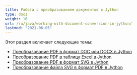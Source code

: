 ```yaml
---
title: Работа с преобразованием документов в Jython
type: docs
weight: 10
url: /ru/java/working-with-document-conversion-in-jython/
lastmod: "2021-06-05"
---
```


Этот раздел включает следующие темы:

- [Преобразование PDF в формат DOC или DOCX в Jython](/pdf/ru/java/convert-pdf-to-doc-or-docx-format-in-jython/)
- [Преобразование PDF в таблицу Excel в Jython](/pdf/ru/java/convert-pdf-to-excel-workbook-in-jython)
- [Преобразование PDF в формат SVG в Jython](/pdf/ru/java/convert-pdf-to-svg-format-in-jython/)
- [Преобразование файла SVG в формат PDF в Jython](/pdf/ru/java/convert-svg-file-to-pdf-format-in-jython/)